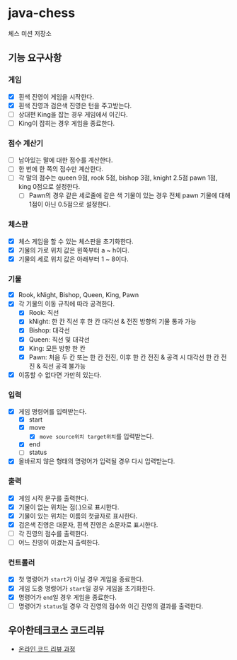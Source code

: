 # java-chess

체스 미션 저장소

## 기능 요구사항

### 게임

- [x] 흰색 진영이 게임을 시작한다.
- [x] 흰색 진영과 검은색 진영은 턴을 주고받는다.
- [ ] 상대편 King을 잡는 경우 게임에서 이긴다.
- [ ] King이 잡히는 경우 게임을 종료한다.

### 점수 계산기

- [ ] 남아있는 말에 대한 점수를 계산한다.
- [ ] 한 번에 한 쪽의 점수만 계산한다.
- [ ] 각 말의 점수는 queen 9점, rook 5점, bishop 3점, knight 2.5점 pawn 1점, king 0점으로 설정한다.
    - [ ] Pawn의 경우 같은 세로줄에 같은 색 기물이 있는 경우 전체 pawn 기물에 대해 1점이 아닌 0.5점으로 설정한다.

### 체스판

- [x] 체스 게임을 할 수 있는 체스판을 초기화한다.
- [x] 기물의 가로 위치 값은 왼쪽부터 a ~ h이다.
- [x] 기물의 세로 위치 값은 아래부터 1 ~ 8이다.

### 기물

- [x] Rook, kNight, Bishop, Queen, King, Pawn
- [x] 각 기물의 이동 규칙에 따라 공격한다.
    - [x] Rook: 직선
    - [x] kNight: 한 칸 직선 후 한 칸 대각선 & 전진 방향의 기물 통과 가능
    - [x] Bishop: 대각선
    - [x] Queen: 직선 및 대각선
    - [x] King: 모든 방향 한 칸
    - [x] Pawn: 처음 두 칸 또는 한 칸 전진, 이후 한 칸 전진 & 공격 시 대각선 한 칸 전진 & 직선 공격 불가능
- [x] 이동할 수 없다면 가만히 있는다.

### 입력

- [x] 게임 명령어를 입력받는다.
    - [x] start
    - [x] move
        - [x] `move source위치 target위치`를 입력받는다.
    - [x] end
    - [ ] status
- [x] 올바르지 않은 형태의 명령어가 입력될 경우 다시 입력받는다.

### 출력

- [x] 게임 시작 문구를 출력한다.
- [x] 기물이 없는 위치는 점(.)으로 표시한다.
- [x] 기물이 있는 위치는 이름의 첫글자로 표시한다.
- [x] 검은색 진영은 대문자, 흰색 진영은 소문자로 표시한다.
- [ ] 각 진영의 점수를 출력한다.
- [ ] 어느 진영이 이겼는지 출력한다.

### 컨트롤러

- [x] 첫 명령어가 `start`가 아닐 경우 게임을 종료한다.
- [x] 게임 도중 명령어가 `start`일 경우 게임을 초기화한다.
- [x] 명령어가 `end`일 경우 게임을 종료한다.
- [ ] 명령어가 `status`일 경우 각 진영의 점수와 이긴 진영의 결과를 출력한다.

## 우아한테크코스 코드리뷰

- [온라인 코드 리뷰 과정](https://github.com/woowacourse/woowacourse-docs/blob/master/maincourse/README.md)
